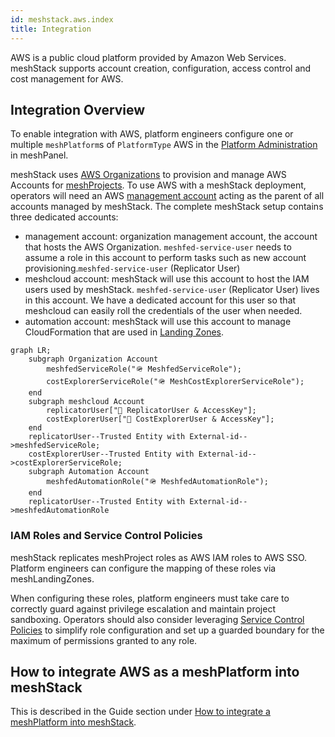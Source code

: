 ```yaml
---
id: meshstack.aws.index
title: Integration
---
```


AWS is a public cloud platform provided by Amazon Web Services.
meshStack supports account creation, configuration, access control and cost management for AWS.

## Integration Overview

To enable integration with AWS, platform engineers configure one or multiple `meshPlatform`s of `PlatformType` AWS in the [Platform Administration](administration.platforms.md) in meshPanel.

meshStack uses [AWS Organizations](https://aws.amazon.com/organizations/) to provision and manage AWS Accounts for [meshProjects](meshcloud.project.md). To use AWS with a meshStack deployment, operators will need an AWS [management account](https://docs.aws.amazon.com/organizations/latest/userguide/orgs_getting-started_concepts.html) acting as the parent of all accounts managed by meshStack. The complete meshStack setup contains three dedicated accounts:

* management account: organization management account, the account that hosts the AWS Organization. `meshfed-service-user` needs to assume a role in this account to perform tasks such as new account provisioning.`meshfed-service-user` (Replicator User)
* meshcloud account: meshStack will use this account to host the IAM users used by meshStack. `meshfed-service-user` (Replicator User) lives in this account. We have a dedicated account for this user so that meshcloud can easily roll the credentials of the user when needed.
* automation account: meshStack will use this account to manage CloudFormation that are used in [Landing Zones](meshcloud.landing-zones.md).

```mermaid
graph LR;
    subgraph Organization Account
        meshfedServiceRole("🪖 MeshfedServiceRole");
        costExplorerServiceRole("🪖 MeshCostExplorerServiceRole");
    end
    subgraph meshcloud Account
        replicatorUser["👤 ReplicatorUser & AccessKey"];
        costExplorerUser["👤 CostExplorerUser & AccessKey"];
    end
    replicatorUser--Trusted Entity with External-id-->meshfedServiceRole;
    costExplorerUser--Trusted Entity with External-id-->costExplorerServiceRole;
    subgraph Automation Account
        meshfedAutomationRole("🪖 MeshfedAutomationRole");
    end
    replicatorUser--Trusted Entity with External-id-->meshfedAutomationRole
```

### IAM Roles and Service Control Policies

meshStack replicates meshProject roles as AWS IAM roles to AWS SSO. Platform engineers can configure the mapping of these roles via meshLandingZones.

When configuring these roles, platform engineers must take care to correctly guard against privilege escalation and maintain project sandboxing. Operators should also consider leveraging [Service Control Policies](https://docs.aws.amazon.com/organizations/latest/userguide/orgs_manage_policies_scp.html) to simplify role configuration and set up a guarded boundary for the maximum of permissions granted to any role.

## How to integrate AWS as a meshPlatform into meshStack

This is described in the Guide section under [How to integrate a meshPlatform into meshStack](meshstack.how-to.integrate-meshplatform.md).
